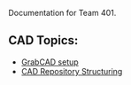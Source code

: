 Documentation for Team 401.

## CAD Topics:
* [GrabCAD setup](GrabCAD.md)
* [CAD Repository Structuring](CAD-Repository-Structuring.md)


